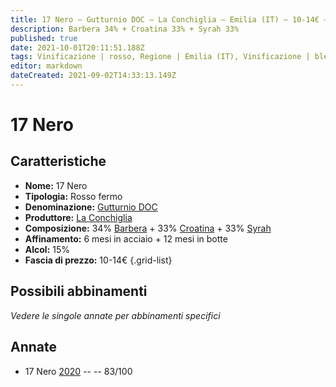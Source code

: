 ```yaml
---
title: 17 Nero – Gutturnio DOC – La Conchiglia – Emilia (IT) – 10-14€ – 2★
description: Barbera 34% + Croatina 33% + Syrah 33% 
published: true
date: 2021-10-01T20:11:51.188Z
tags: Vinificazione | rosso, Regione | Emilia (IT), Vinificazione | blend, Vinificazione | fermo, Valutazioni | 2 stelle, Vitigni | Barbera, Vitigni | Croatina, Vitigni | Syrah, Prezzi | 10-14€ 
editor: markdown
dateCreated: 2021-09-02T14:33:13.149Z
---
```


# 17 Nero 

## Caratteristiche
- **Nome:** 17 Nero 
- **Tipologia:** Rosso fermo
- **Denominazione:** [Gutturnio DOC](/denominazioni/Italia/Emilia/DOC-Gutturnio)
- **Produttore:** [La Conchiglia](/produttori/Italia/Emilia/La-Conchiglia) 
- **Composizione:** 34% [Barbera](/vitigni/Italia/barbera) + 33% [Croatina](/vitigni/Italia/croatina) + 33% [Syrah](/vitigni/Francia/bacca-nera/syrah)
- **Affinamento:** 6 mesi in acciaio + 12 mesi in botte 
- **Alcol:** 15%
- **Fascia di prezzo:** 10-14€
{.grid-list}

## Possibili abbinamenti
*Vedere le singole annate per abbinamenti specifici*


## Annate
- 17 Nero [2020](/vini/Italia/Emilia/La-Conchiglia/17-Nero/2020) -- <span class="star-2"></span> -- 83/100
